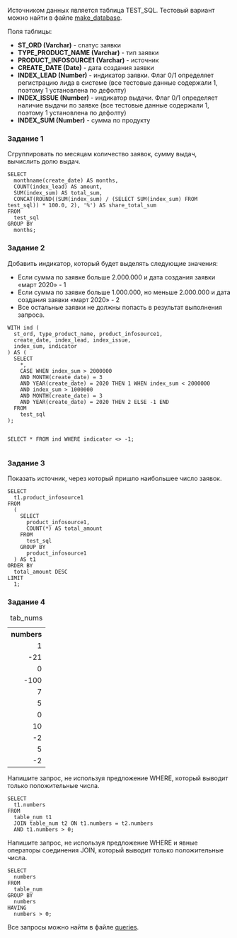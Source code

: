 Источником данных является таблица TEST_SQL. 
Тестовый вариант можно найти в файле 
[make_database]('make_database.sql').

Поля таблицы:
- **ST_ORD (Varchar)** - сnатус заявки
- **TYPE_PRODUCT_NAME (Varchar)** - тип заявки
- **PRODUCT_INFOSOURCE1 (Varchar)** - источник
- **CREATE_DATE (Date)** - дата создания заявки
- **INDEX_LEAD (Number)** - индикатор заявки. Флаг 0/1 определяет регистрацию лида в системе
(все тестовые данные содержали 1, поэтому 1 установлена по дефолту)
- **INDEX_ISSUE (Number)** - индикатор выдачи. Флаг 0/1 определяет наличие выдачи по заявке
(все тестовые данные содержали 1, поэтому 1 установлена по дефолту)
- **INDEX_SUM (Number)** - сумма по продукту

### Задание 1

<p>Сгруппировать по месяцам количество заявок, 
сумму выдач, вычислить долю выдач.</p>
<pre><code>SELECT
  monthname(create_date) AS months,
  COUNT(index_lead) AS amount,
  SUM(index_sum) AS total_sum,
  CONCAT(ROUND((SUM(index_sum) / (SELECT SUM(index_sum) FROM test_sql)) * 100.0, 2), '%') AS share_total_sum
FROM
  test_sql
GROUP BY
  months;
</code></pre>

### Задание 2

<p>Добавить индикатор, который будет выделять следующие значения:
<ul>
<li>Если сумма по заявке больше 2.000.000 и 
дата создания заявки «март 2020» - 1</li>
<li>Если сумма по заявке больше 1.000.000, 
но меньше 2.000.000 и дата создания заявки «март 2020» - 2 </li>
<li>Все остальные заявки не должны попасть в результат 
выполнения запроса.</li>
</ul>
</p>
<pre><code>WITH ind (
  st_ord, type_product_name, product_infosource1,
  create_date, index_lead, index_issue,
  index_sum, indicator
) AS (
  SELECT
    *,
    CASE WHEN index_sum > 2000000
    AND MONTH(create_date) = 3
    AND YEAR(create_date) = 2020 THEN 1 WHEN index_sum < 2000000
    AND index_sum > 1000000
    AND MONTH(create_date) = 3
    AND YEAR(create_date) = 2020 THEN 2 ELSE -1 END
  FROM
    test_sql
);

SELECT * FROM ind WHERE indicator <> -1;
</code></pre>


### Задание 3

<p>Показать источник, через который пришло наибольшее число заявок.</p>
<pre><code>SELECT
  t1.product_infosource1
FROM
  (
    SELECT
      product_infosource1,
      COUNT(*) AS total_amount
    FROM
      test_sql
    GROUP BY
      product_infosource1
  ) AS t1
ORDER BY
  total_amount DESC
LIMIT
  1;
</code></pre>


### Задание 4

<table style="text-align:right">
<caption>tab_nums</caption>
    <tr><th>numbers</th></tr>
    <tr><td>1</td></tr>
    <tr><td>-21</td></tr>
    <tr><td>0</td></tr>
    <tr><td>-100</td></tr>
    <tr><td>7</td></tr>
    <tr><td>5</td></tr>
    <tr><td>0</td></tr>
    <tr><td>10</td></tr>
    <tr><td>-2</td></tr>
    <tr><td>5</td></tr>
    <tr><td>-2</td></tr>
</table>

<p>Напишите запрос, не используя предложение WHERE, 
который выводит только положительные числа.</p>
<pre><code>SELECT
  t1.numbers
FROM
  table_num t1
  JOIN table_num t2 ON t1.numbers = t2.numbers
  AND t1.numbers > 0;
</code></pre>

<p>Напишите запрос, не используя предложение WHERE 
и явные операторы соединения JOIN, который выводит
только положительные числа.</p>
<pre><code>SELECT
  numbers
FROM
  table_num
GROUP BY
  numbers
HAVING
  numbers > 0;
</code></pre>

Все запросы можно найти в файле [queries]('queries.sql').
